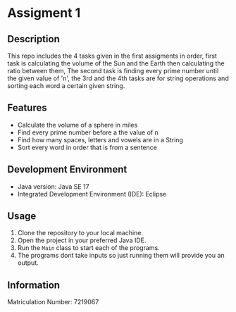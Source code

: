# Assigment 1

## Description
This repo includes the 4 tasks given in the first assigments in order, first task is calculating the volume of the
Sun and the Earth then calculating the ratio between them, The second task is finding every prime number until the given 
value of 'n', the 3rd and the 4th tasks are for string operations and sorting each word a certain given string.

## Features
- Calculate the volume of a sphere in miles
- Find every prime number before a the value of n
- Find how many spaces, letters and vowels are in a String
- Sort every word in order that is from a sentence


## Development Environment
- Java version: Java SE 17
- Integrated Development Environment (IDE): Eclipse

## Usage
1. Clone the repository to your local machine.
2. Open the project in your preferred Java IDE.
3. Run the `Main` class to start each of the programs.
4. The programs dont take inputs so just running them will provide you an output.


## Information
Matriculation Number: 7219067

